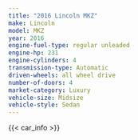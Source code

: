 ```yaml
---
title: "2016 Lincoln MKZ"
make: Lincoln
model: MKZ
year: 2016
engine-fuel-type: regular unleaded
engine-hp: 231
engine-cylinders: 4
transmission-type: Automatic
driven-wheels: all wheel drive
number-of-doors: 4
market-category: Luxury
vehicle-size: Midsize
vehicle-style: Sedan
---
```


{{< car_info >}}
